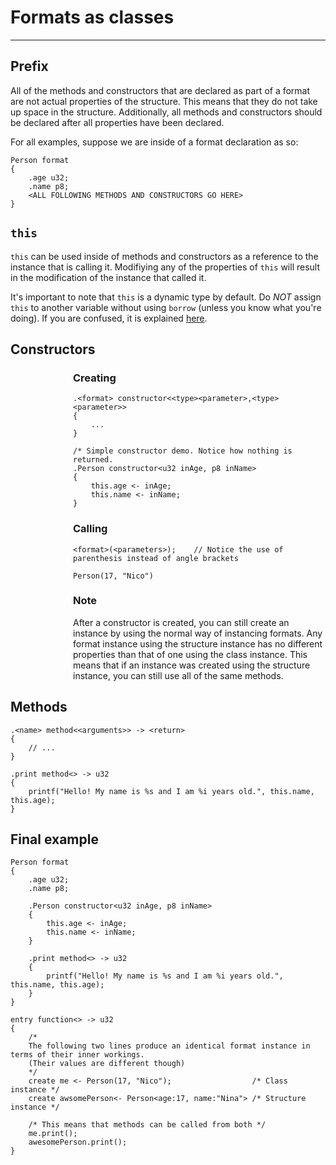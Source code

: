 # Formats as classes

---

## Prefix
All of the methods and constructors that are declared as part of a format are not actual properties of the structure. This means that they do not take up space in the structure. Additionally, all methods and constructors should be declared after all properties have been declared.

For all examples, suppose we are inside of a format declaration as so:
```
Person format
{
    .age u32;
    .name p8;
    <ALL FOLLOWING METHODS AND CONSTRUCTORS GO HERE>
}
```

## `this` 

`this` can be used inside of methods and constructors as a reference to the instance that is calling it. Modifiying any of the properties of `this` will result in the modification of the instance that called it.

It's important to note that `this` is a dynamic type by default. Do *NOT* assign `this` to another variable without using `borrow` (unless you know what you're doing). If you are confused, it is explained [here](/docs/Dynamics/explanation.md). 

## Constructors

<section style="padding-left: 100px">

<h3> Creating </h3>

```
.<format> constructor<<type><parameter>,<type><parameter>>
{
    ...
}
```
```
/* Simple constructor demo. Notice how nothing is returned.
.Person constructor<u32 inAge, p8 inName>
{
    this.age <- inAge;
    this.name <- inName;
}
```
<h3> Calling </h3>

```
<format>(<parameters>);    // Notice the use of parenthesis instead of angle brackets
```
```
Person(17, "Nico")
```

<h3> Note </h3>

After a constructor is created, you can still create an instance by using the normal way of instancing formats. Any format instance using the structure instance has no different properties than that of one using the class instance. This means that if an instance was created using the structure instance, you can still use all of the same methods.
</section>

## Methods
```
.<name> method<<arguments>> -> <return> 
{
    // ...
}
```
```
.print method<> -> u32 
{
    printf("Hello! My name is %s and I am %i years old.", this.name, this.age);
}
```
## Final example
```
Person format
{
    .age u32;
    .name p8;

    .Person constructor<u32 inAge, p8 inName>
    {
        this.age <- inAge;
        this.name <- inName;
    }

    .print method<> -> u32 
    {
        printf("Hello! My name is %s and I am %i years old.", this.name, this.age);
    }
}

entry function<> -> u32 
{
    /* 
    The following two lines produce an identical format instance in terms of their inner workings. 
    (Their values are different though)
    */
    create me <- Person(17, "Nico");                  /* Class instance */
    create awsomePerson<- Person<age:17, name:"Nina"> /* Structure instance */

    /* This means that methods can be called from both */
    me.print();
    awesomePerson.print();
}
```